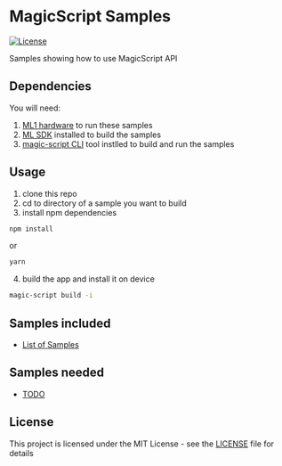 # MagicScript Samples

[![License](http://img.shields.io/:license-mit-blue.svg?style=flat-square)](LICENSE)

Samples showing how to use MagicScript API

## Dependencies

You will need:

1. [ML1 hardware](https://www.magicleap.com/magic-leap-one) to run these samples
2. [ML SDK](https://creator.magicleap.com/downloads/lumin-sdk/overview) installed to build the samples
3. [magic-script CLI](https://www.npmjs.com/package/magic-script) tool instlled to build and run the samples

## Usage

1. clone this repo
2. cd to directory of a sample you want to build
3. install npm dependencies

```sh
npm install
```

or

```sh
yarn
```

4. build the app and install it on device

```sh
magic-script build -i
```

## Samples included

- [List of Samples](docs/SAMPLES.md)

## Samples needed

- [TODO](docs/TODO.md)

## License

This project is licensed under the MIT License - see the [LICENSE](LICENSE) file for details
